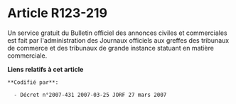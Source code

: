 # Article R123-219

Un service gratuit du Bulletin officiel des annonces civiles et commerciales est fait par l'administration des Journaux
officiels aux greffes des tribunaux de commerce et des tribunaux de grande instance statuant en matière commerciale.

**Liens relatifs à cet article**

	**Codifié par**:

	  - Décret n°2007-431 2007-03-25 JORF 27 mars 2007
